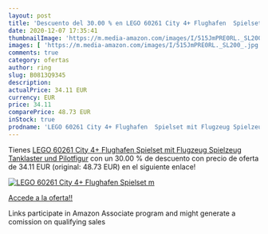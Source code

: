 ```yaml
---
layout: post
title: 'Descuento del 30.00 % en LEGO 60261 City 4+ Flughafen  Spielset m'
date: 2020-12-07 17:35:41
thumbnailImage: 'https://m.media-amazon.com/images/I/515JmPRE0RL._SL200_.jpg'
images: [ 'https://m.media-amazon.com/images/I/515JmPRE0RL._SL200_.jpg' ]
comments: true
category: ofertas
author: ring
slug: B0813Q9345
description:
actualPrice: 34.11 EUR
currency: EUR
price: 34.11
comparePrice: 48.73 EUR
inStock: true
prodname: 'LEGO 60261 City 4+ Flughafen  Spielset mit Flugzeug Spielzeug  Tanklaster und Pilotfigur'
---
```


Tienes [LEGO 60261 City 4+ Flughafen  Spielset mit Flugzeug Spielzeug  Tanklaster und Pilotfigur](https://www.amazon.de/dp/B0813Q9345/?tag=tolees0ca-21) con un 30.00 % de descuento con precio de oferta de 34.11 EUR (original: 48.73 EUR) en el siguiente enlace!

[![LEGO 60261 City 4+ Flughafen  Spielset m](https://m.media-amazon.com/images/I/515JmPRE0RL._SL200_.jpg)](https://www.amazon.de/dp/B0813Q9345/?tag=tolees0ca-21)

[Accede a la oferta!!](https://www.amazon.de/dp/B0813Q9345/?tag=tolees0ca-21)

Links participate in Amazon Associate program and might generate a comission on qualifying sales


